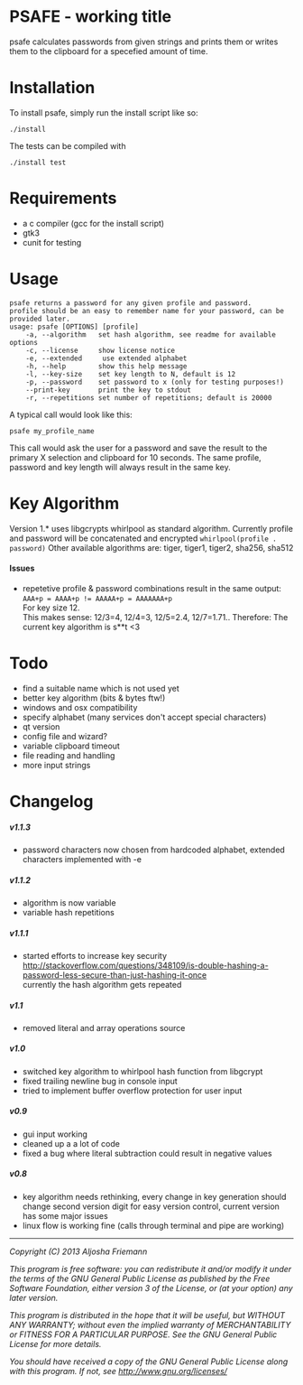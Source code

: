 PSAFE - working title
=====================

psafe calculates passwords from given strings and prints them or writes them to
the clipboard for a specefied amount of time.   

Installation
============

To install psafe, simply run the install script like so:   

```
./install   
```

The tests can be compiled with

```
./install test
```

Requirements
============

- a c compiler (gcc for the install script)
- gtk3
- cunit for testing

Usage
=====

```
psafe returns a password for any given profile and password.
profile should be an easy to remember name for your password, can be provided later.
usage: psafe [OPTIONS] [profile]
    -a, --algorithm   set hash algorithm, see readme for available options
    -c, --license     show license notice
    -e, --extended     use extended alphabet
    -h, --help        show this help message
    -l, --key-size    set key length to N, default is 12
    -p, --password    set password to x (only for testing purposes!)
    --print-key       print the key to stdout
    -r, --repetitions set number of repetitions; default is 20000
```

A typical call would look like this:   

```psafe my_profile_name```   

This call would ask the user for a password and save the result to the primary X
selection and clipboard for 10 seconds. The same profile, password and key length will always result in the same key.

Key Algorithm
=============

Version 1.* uses libgcrypts whirlpool as standard algorithm. Currently profile and password
will be concatenated and encrypted 
```whirlpool(profile . password)```
Other available algorithms are: tiger, tiger1, tiger2, sha256, sha512   

#### Issues

* repetetive profile & password combinations result in the same output: 
  ```AAA+p = AAAA+p != AAAAA+p = AAAAAAA+p```   
  For key size 12.   
  This makes sense: 12/3=4, 12/4=3, 12/5=2.4, 12/7=1.71..
  Therefore: The current key algorithm is s**t <3


Todo
====

- find a suitable name which is not used yet   
- better key algorithm (bits & bytes ftw!)    
- windows and osx compatibility
- specify alphabet (many services don't accept special characters)   
- qt version
- config file and wizard?
- variable clipboard timeout
- file reading and handling
- more input strings

Changelog
=========

##### v1.1.3
- password characters now chosen from hardcoded alphabet, extended characters
  implemented with -e   

##### v1.1.2
- algorithm is now variable
- variable hash repetitions

##### v1.1.1
- started efforts to increase key security    
  http://stackoverflow.com/questions/348109/is-double-hashing-a-password-less-secure-than-just-hashing-it-once   
  currently the hash algorithm gets repeated

##### v1.1
- removed literal and array operations source

##### v1.0   
- switched key algorithm to whirlpool hash function from libgcrypt
- fixed trailing newline bug in console input
- tried to implement buffer overflow protection for user input

##### v0.9   
- gui input working
- cleaned up a a lot of code
- fixed a bug where literal subtraction could result in negative values

##### v0.8   
- key algorithm needs rethinking, every change in key generation should change
  second version digit for easy version control, current version has some major
  issues
- linux flow is working fine (calls through terminal and pipe are working)   

----

*Copyright (C) 2013 Aljosha Friemann*

*This program is free software: you can redistribute it and/or modify*
*it under the terms of the GNU General Public License as published by*
*the Free Software Foundation, either version 3 of the License, or*
*(at your option) any later version.*

*This program is distributed in the hope that it will be useful,*
*but WITHOUT ANY WARRANTY; without even the implied warranty of*
*MERCHANTABILITY or FITNESS FOR A PARTICULAR PURPOSE.  See the*
*GNU General Public License for more details.*

*You should have received a copy of the GNU General Public License*
*along with this program.  If not, see http://www.gnu.org/licenses/*
